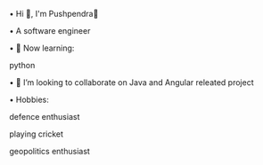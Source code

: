 • Hi 👋, I'm Pushpendra🌸

• A software engineer

• 🌱 Now learning:

 python
 
• 💞️ I’m looking to collaborate on Java and Angular releated project

• Hobbies:

defence enthusiast

playing cricket

geopolitics enthusiast
